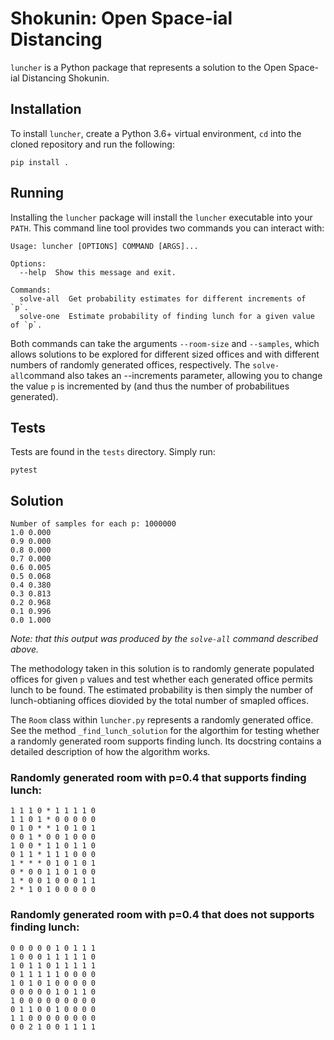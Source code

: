 # Shokunin: Open Space-ial Distancing

`luncher` is a Python package that represents a solution to the Open Space-ial Distancing Shokunin. 

## Installation

To install `luncher`, create a Python 3.6+ virtual environment, `cd` into the cloned repository and run the following:

    pip install .

## Running

Installing the `luncher` package will install the `luncher` executable into your `PATH`. This command line tool provides two commands you can interact with:

```
Usage: luncher [OPTIONS] COMMAND [ARGS]...

Options:
  --help  Show this message and exit.

Commands:
  solve-all  Get probability estimates for different increments of `p`.
  solve-one  Estimate probability of finding lunch for a given value of `p`.
```

Both commands can take the arguments `--room-size` and `--samples`, which allows solutions to be explored for different sized offices and with different numbers of randomly generated offices, respectively. The `solve-all`command also takes an --increments parameter, allowing you to change the value `p` is incremented by (and thus the number of probabilitues generated).

## Tests

Tests are found in the `tests` directory. Simply run:

    pytest


## Solution

```
Number of samples for each p: 1000000
1.0 0.000
0.9 0.000
0.8 0.000
0.7 0.000
0.6 0.005
0.5 0.068
0.4 0.380
0.3 0.813
0.2 0.968
0.1 0.996
0.0 1.000
```
_Note: that this output was produced by the `solve-all` command described above._

The methodology taken in this solution is to randomly generate populated offices for given `p` values and test whether each generated office permits lunch to be found. The estimated probability is then simply the number of lunch-obtianing offices diovided by the total number of smapled offices. 

The `Room` class within `luncher.py` represents a randomly generated office. See the method `_find_lunch_solution` for the algorthim for testing whether a randomly generated room supports finding lunch. Its docstring contains a detailed description of how the algorithm works.

### Randomly generated room with p=0.4 that supports finding lunch:

```
1 1 1 0 * 1 1 1 1 0
1 1 0 1 * 0 0 0 0 0
0 1 0 * * 1 0 1 0 1
0 0 1 * 0 0 1 0 0 0
1 0 0 * 1 1 0 1 1 0
0 1 1 * 1 1 1 0 0 0
1 * * * 0 1 0 1 0 1
0 * 0 0 1 1 0 1 0 0
1 * 0 0 1 0 0 0 1 1
2 * 1 0 1 0 0 0 0 0
```

### Randomly generated room with p=0.4 that does not supports finding lunch:

```
0 0 0 0 0 1 0 1 1 1
1 0 0 0 1 1 1 1 1 0
1 0 1 1 0 1 1 1 1 1
0 1 1 1 1 1 0 0 0 0
1 0 1 0 1 0 0 0 0 0
0 0 0 0 0 1 0 1 1 0
1 0 0 0 0 0 0 0 0 0
0 1 1 0 0 1 0 0 0 0
1 1 0 0 0 0 0 0 0 0
0 0 2 1 0 0 1 1 1 1
```
